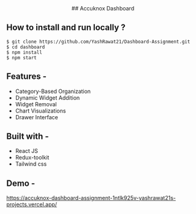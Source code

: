<div align="center"> 
## Accuknox Dashboard 
</div>

## **How to install and run locally ?**

```
$ git clone https://github.com/YashRawat21/Dashboard-Assignment.git
$ cd dashboard
$ npm install
$ npm start
```

## **Features -**

- Category-Based Organization
- Dynamic Widget Addition
- Widget Removal
- Chart Visualizations
- Drawer Interface

## **Built with -**

- React JS
- Redux-toolkit
- Tailwind css


## **Demo -**
https://accuknox-dashboard-assignment-1ntlk925v-yashrawat21s-projects.vercel.app/

